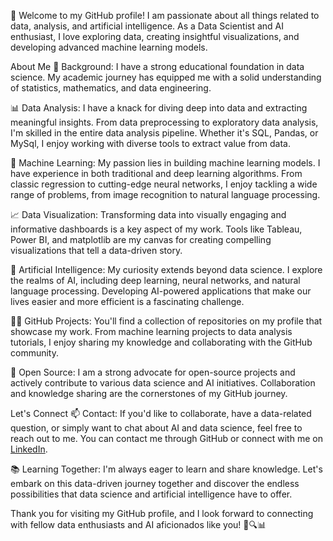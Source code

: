 👋 Welcome to my GitHub profile! I am passionate about all things related to data, analysis, and artificial intelligence. As a Data Scientist and AI enthusiast, I love exploring data, creating insightful visualizations, and developing advanced machine learning models.

About Me
🧬 Background: I have a strong educational foundation in data science. My academic journey has equipped me with a solid understanding of statistics, mathematics, and data engineering.

📊 Data Analysis: I have a knack for diving deep into data and extracting meaningful insights. From data preprocessing to exploratory data analysis, I'm skilled in the entire data analysis pipeline. Whether it's SQL, Pandas, or MySql, I enjoy working with diverse tools to extract value from data.

🤖 Machine Learning: My passion lies in building machine learning models. I have experience in both traditional and deep learning algorithms. From classic regression to cutting-edge neural networks, I enjoy tackling a wide range of problems, from image recognition to natural language processing.

📈 Data Visualization: Transforming data into visually engaging and informative dashboards is a key aspect of my work. Tools like Tableau, Power BI, and matplotlib are my canvas for creating compelling visualizations that tell a data-driven story.

🧠 Artificial Intelligence: My curiosity extends beyond data science. I explore the realms of AI, including deep learning, neural networks, and natural language processing. Developing AI-powered applications that make our lives easier and more efficient is a fascinating challenge.

👨‍💻 GitHub Projects: You'll find a collection of repositories on my profile that showcase my work. From machine learning projects to data analysis tutorials, I enjoy sharing my knowledge and collaborating with the GitHub community.

🌟 Open Source: I am a strong advocate for open-source projects and actively contribute to various data science and AI initiatives. Collaboration and knowledge sharing are the cornerstones of my GitHub journey.

Let's Connect
📫 Contact: If you'd like to collaborate, have a data-related question, or simply want to chat about AI and data science, feel free to reach out to me. You can contact me through GitHub or connect with me on [LinkedIn](linkedin.com\in\umairsabiullah).

📚 Learning Together: I'm always eager to learn and share knowledge. Let's embark on this data-driven journey together and discover the endless possibilities that data science and artificial intelligence have to offer.

Thank you for visiting my GitHub profile, and I look forward to connecting with fellow data enthusiasts and AI aficionados like you! 🚀🔍📊
